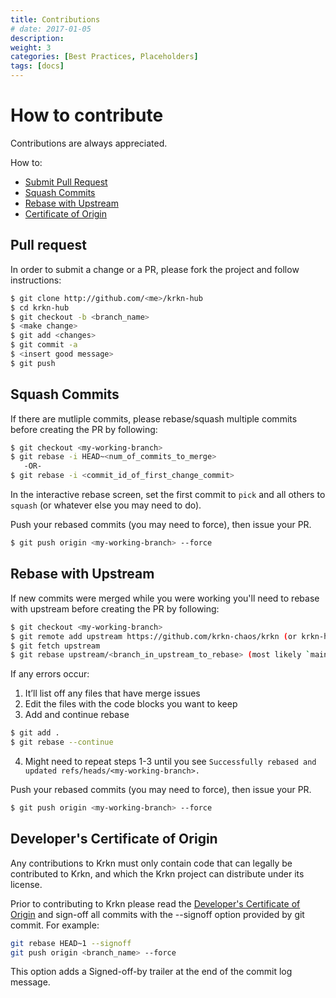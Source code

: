 ```yaml
---
title: Contributions
# date: 2017-01-05
description:
weight: 3
categories: [Best Practices, Placeholders]
tags: [docs]
---
```

# How to contribute

Contributions are always appreciated.

How to:
* [Submit Pull Request](#pull-request)
* [Squash Commits](#squash-commits)
* [Rebase with Upstream](#rebase-with-upstream)
* [Certificate of Origin](#developers-certificate-of-origin)

## Pull request

In order to submit a change or a PR, please fork the project and follow instructions:
```bash
$ git clone http://github.com/<me>/krkn-hub
$ cd krkn-hub
$ git checkout -b <branch_name>
$ <make change>
$ git add <changes>
$ git commit -a
$ <insert good message>
$ git push
```

## Squash Commits
If there are mutliple commits, please rebase/squash multiple commits
before creating the PR by following:

```bash
$ git checkout <my-working-branch>
$ git rebase -i HEAD~<num_of_commits_to_merge>
   -OR-
$ git rebase -i <commit_id_of_first_change_commit>
```

In the interactive rebase screen, set the first commit to `pick` and all others to `squash` (or whatever else you may need to do).


Push your rebased commits (you may need to force), then issue your PR.

```bash
$ git push origin <my-working-branch> --force
```


## Rebase with Upstream
If new commits were merged while you were working you'll need to rebase with upstream
before creating the PR by following:

```bash
$ git checkout <my-working-branch>
$ git remote add upstream https://github.com/krkn-chaos/krkn (or krkn-hub)
$ git fetch upstream
$ git rebase upstream/<branch_in_upstream_to_rebase> (most likely `main`)
```

If any errors occur: 
1. It’ll list off any files that have merge issues
2. Edit the files with the code blocks you want to keep
3. Add and continue rebase 
```bash
$ git add .
$ git rebase --continue
```
4. Might need to repeat steps 1-3 until you see `Successfully rebased and updated refs/heads/<my-working-branch>.`


Push your rebased commits (you may need to force), then issue your PR.

```bash
$ git push origin <my-working-branch> --force
```


## Developer's Certificate of Origin
Any contributions to Krkn must only contain code that can legally be contributed to Krkn, and which the Krkn project can distribute under its license.

Prior to contributing to Krkn please read the [Developer's Certificate of Origin](https://developercertificate.org/) and sign-off all commits with the --signoff option provided by git commit. For example:

```bash
git rebase HEAD~1 --signoff
git push origin <branch_name> --force
```

This option adds a Signed-off-by trailer at the end of the commit log message.